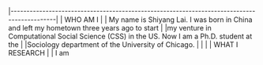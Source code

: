 |--------------------------------------------------------------------------------------------|
|                                         WHO AM I                                           |
|  My name is Shiyang Lai. I was born in China and left my hometown three years ago to start |
|my venture in Computational Social Science (CSS) in the US. Now I am a Ph.D. student at the |
|Sociology department of the University of Chicago.                                          |
|                                                                                            |
|                                      WHAT I RESEARCH                                       |
|  I am 